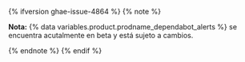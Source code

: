 {% ifversion ghae-issue-4864 %}
{% note %}

**Nota:** {% data variables.product.prodname_dependabot_alerts %} se encuentra acutalmente en beta y está sujeto a cambios.

{% endnote %}
{% endif %}
